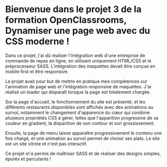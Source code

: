 # Bienvenue dans le projet 3 de la formation OpenClassrooms, Dynamiser une page web avec du CSS moderne !


Dans ce projet, j'ai dû réaliser l'intégration web d'une entreprise de commande de repas en ligne, en utilisant uniquement HTML/CSS et le préprocesseur SASS. L'intégration des maquettes devait être conçue en mobile first et être responsive.

Le projet avait pour but de mettre en pratique mes compétences sur l'animation de page web et l'intégration responsive de maquettes. J'ai réalisé un loader qui disparaît lorsque la page est totalement chargée.

Sur la page d'accueil, le fonctionnement du site est présenté, et les différents restaurants disponibles sont affichés avec des animations au survol, notamment le changement d'apparence du cœur qui combine plusieurs propriétés CSS à gérer, telles que l'apparition progressive de sa couleur en gradient, la disparition de son contour et son grossissement.

Ensuite, la page de menu laisse apparaître progressivement le contenu une fois chargé, et une animation au survol permet de choisir ses plats. Le site est un site vitrine et n'est pas interactif.

Ce projet m'a permis de maîtriser SASS et de réaliser des designs simples, épurés et percutants !



